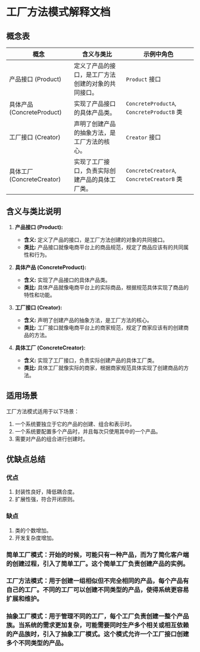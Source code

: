# 工厂方法模式解释文档

## 概念表

| 概念                     | 含义与类比                     | 示例中角色                                    |
|------------------------|---------------------------|------------------------------------------|
| 产品接口 (Product)         | 定义了产品的接口，是工厂方法创建的对象的共同接口。 | `Product` 接口                             |
| 具体产品 (ConcreteProduct) | 实现了产品接口的具体产品类。            | `ConcreteProductA`, `ConcreteProductB` 类 |
| 工厂接口 (Creator)         | 声明了创建产品的抽象方法，是工厂方法的核心。    | `Creator` 接口                             |
| 具体工厂 (ConcreteCreator) | 实现了工厂接口，负责实际创建产品的具体工厂类。   | `ConcreteCreatorA`, `ConcreteCreatorB` 类 |

## 含义与类比说明

1. **产品接口 (Product):**
    - **含义:** 定义了产品的接口，是工厂方法创建的对象的共同接口。
    - **类比:** 产品接口就像电商平台上的商品规范，规定了商品应该有的共同属性和行为。

2. **具体产品 (ConcreteProduct):**
    - **含义:** 实现了产品接口的具体产品类。
    - **类比:** 具体产品就像电商平台上的实际商品，根据规范具体实现了商品的特性和功能。

3. **工厂接口 (Creator):**
    - **含义:** 声明了创建产品的抽象方法，是工厂方法的核心。
    - **类比:** 工厂接口就像电商平台上的商家规范，规定了商家应该有的创建商品的方法。

4. **具体工厂 (ConcreteCreator):**
    - **含义:** 实现了工厂接口，负责实际创建产品的具体工厂类。
    - **类比:** 具体工厂就像实际的商家，根据商家规范具体实现了创建商品的方法。

## 适用场景

工厂方法模式适用于以下场景：

1. 一个系统要独立于它的产品的创建、组合和表示时。
2. 一个系统要配置多个产品时，并且每次只使用其中的一个产品。
3. 需要对产品的组合进行创建时。

## 优缺点总结

### 优点

1. 封装性良好，降低耦合度。
2. 扩展性强，符合开闭原则。

### 缺点

1. 类的个数增加。
2. 开发复杂度增加。


### 简单工厂模式：开始的时候，可能只有一种产品，而为了简化客户端的创建过程，引入了简单工厂。这个简单工厂负责创建产品的实例。

### 工厂方法模式：用于创建一组相似但不完全相同的产品，每个产品有自己的工厂。不同的工厂可以创建不同类型的产品，使得系统更容易扩展和维护。

### 抽象工厂模式：用于管理不同的工厂，每个工厂负责创建一整个产品族。当系统的需求更加复杂，可能需要同时生产多个相关或相互依赖的产品族时，引入了抽象工厂模式。这个模式允许一个工厂接口创建多个不同类型的产品。
